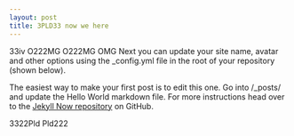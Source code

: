 ```yaml
---
layout: post
title: 3PLD33 now we here
---
```


33iv O222MG O222MG OMG Next you can update your site name, avatar and other options using the _config.yml file in the root of your repository (shown below).


The easiest way to make your first post is to edit this one. Go into /_posts/ and update the Hello World markdown file. For more instructions head over to the [Jekyll Now repository](https://github.com/barryclark/jekyll-now) on GitHub.

<p>3322Pld Pld222</p>